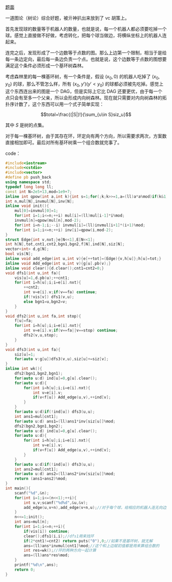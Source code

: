 [题面](https://www.luogu.com.cn/problem/AT3537)

一道图论（树论）综合好题，被亓神扒出来放到了 vc 胡策上。

首先发现球的数量等于机器人的数量，也就是说，每一个机器人都必须要吃掉一个球。感觉上直接做不好做，考虑转化，把每个球当做边，将横纵坐标上的机器人连起来。

连完之后，发现形成了一个边数等于点数的图。那么上边第一个限制，相当于是给每一条边定向，最后每一条边负责一个点。也就是说，这个边数等于点数的图想要满足这个条件必须形成一个基环树森林。

考虑森林里的每一棵基环树，有一个条件是，假设 $(x_0,0)$ 的机器人吃掉了 $(x_0,y_0)$ 的球，那么不管怎么样，所有 $(x_0,y')(y'<y_0)$ 的球都必须被先吃掉。感觉上这个东西连出来的图是一个 DAG，但是实际上它比 DAG 还要更优，由于每一个点只会有至多一个父亲，所以会形成内向树森林。现在就只需要对内向树森林的拓扑序计数了，这个东西可以用一个式子简单实现：

$$total=\frac{(|S|)!}{\sum_{u\in S}siz_u}$$

其中 $S$ 是树的点集。

对于每一棵基环树，由于其存在环，环定向有两个方向，所以需要求两次，方案数直接相加即可。最后对所有基环树乘一个组合数就完事了。

code：

```cpp
#include<iostream>
#include<cstdio>
#include<vector>
#define pb push_back
using namespace std;
typedef long long ll;
const int N=2e5+13,mod=1e9+7;
inline int qpow(int a,int k){int s=1;for(;k;k>>=1,a=(ll)a*a%mod)if(k&1)s=(ll)s*a%mod;return s;}
int n,mul[N],invmul[N],inv[N];
inline void init(){
	mul[0]=invmul[0]=1;
	for(int i=1;i<=n;++i) mul[i]=(ll)mul[i-1]*i%mod;
	invmul[n]=qpow(mul[n],mod-2);
	for(int i=n-1;i;--i) invmul[i]=(ll)invmul[i+1]*(i+1)%mod;
	for(int i=1;i<=n;++i) inv[i]=qpow(i,mod-2);
}
struct Edge{int v,nxt;}e[N<<1],E[N<<1];
int h[N],tot,cnt1,cnt2,bgn1,bgn2,f[N],ind[N],siz[N];
vector<int> d,g[N];
bool vis[N];
inline void add_edge(int u,int v){e[++tot]=(Edge){v,h[u]};h[u]=tot;}
inline void Add_edge(int u,int v){g[u].pb(v);}
inline void clear(){d.clear();cnt1=cnt2=0;}
void dfs1(int u,int fa){
	vis[u]=1,d.pb(u);++cnt1;
	for(int i=h[u];i;i=e[i].nxt){
		++cnt2;
		int v=e[i].v;if(v==fa) continue;
		if(!vis[v]) dfs1(v,u);
		else bgn1=u,bgn2=v;
	}
}
void dfs2(int u,int fa,int stop){
	f[u]=fa;
	for(int i=h[u];i;i=e[i].nxt){
		int v=e[i].v;if(v==fa||v==stop) continue;
		dfs2(v,u,stop);
	}
}
void dfs3(int u,int fa){
	siz[u]=1;
	for(auto v:g[u])dfs3(v,u),siz[u]+=siz[v];
}
inline int wk(){
	dfs2(bgn1,bgn2,bgn1);
	for(auto u:d) ind[u]=0,g[u].clear();
	for(auto u:d){
		for(int i=h[u];i;i=e[i].nxt){
			int v=e[i].v;
			if(v<f[u]) Add_edge(u,v),++ind[v];
		}
	}
	for(auto u:d)if(!ind[u]) dfs3(u,u);
	int ans1=mul[cnt1];
	for(auto u:d) ans1=(ll)ans1*inv[siz[u]]%mod;
	dfs2(bgn2,bgn1,bgn2);
	for(auto u:d) ind[u]=0,g[u].clear();
	for(auto u:d){
		for(int i=h[u];i;i=e[i].nxt){
			int v=e[i].v;
			if(v<f[u]) Add_edge(u,v),++ind[v];
		}
	}
	for(auto u:d)if(!ind[u]) dfs3(u,u);
	int ans2=mul[cnt1];
	for(auto u:d) ans2=(ll)ans2*inv[siz[u]]%mod;
	return (ans1+ans2)%mod;
}
int main(){
	scanf("%d",&n);
	for(int i=1;i<=(n<<1);++i){
		int u,v;scanf("%d%d",&u,&v);
		add_edge(u,v+n),add_edge(v+n,u);//对于每个球，给相应的机器人连无向边连成基环树森林
	}
	n<<=1;init();
	int ans=mul[n];
	for(int i=1;i<=n;++i){
		if(vis[i]) continue;
		clear();dfs1(i,i);//dfs1用来找环
		if(2*cnt1!=cnt2) return puts("0"),0;//如果不是基环树，就无解
		ans=(ll)ans*invmul[cnt1]%mod;//这个和上边赋初值都是用来算组合数的
		int res=wk();//环的两种方向一起计算 
		ans=(ll)ans*res%mod;
	}
	printf("%d\n",ans);
	return 0;
}

```
